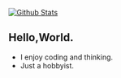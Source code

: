 [![Github Stats](https://readme-stats-seven-flax.vercel.app/api?username=LogLInk1K&show_icons=true&count_private=true)](https://github.com/LogLInk1K)

## Hello,World.

- I enjoy coding and thinking.
- Just a hobbyist.
